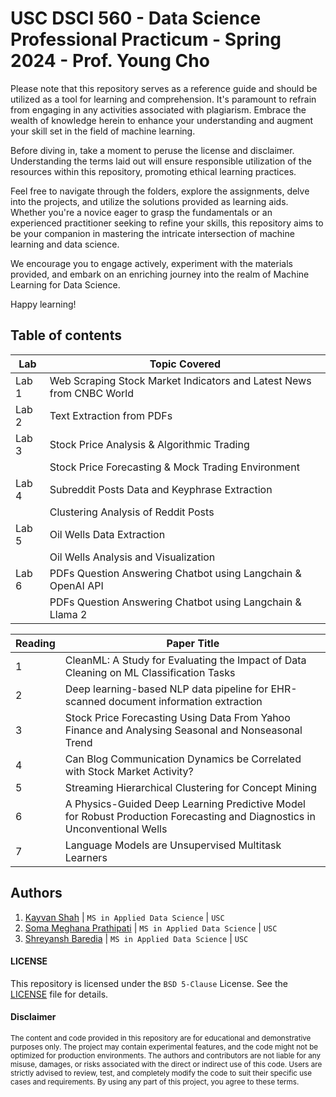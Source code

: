 # USC DSCI 560 - Data Science Professional Practicum - Spring 2024 - Prof. Young Cho
Please note that this repository serves as a reference guide and should be utilized as a tool for learning and comprehension. It's paramount to refrain from engaging in any activities associated with plagiarism. Embrace the wealth of knowledge herein to enhance your understanding and augment your skill set in the field of machine learning.

Before diving in, take a moment to peruse the license and disclaimer. Understanding the terms laid out will ensure responsible utilization of the resources within this repository, promoting ethical learning practices.

Feel free to navigate through the folders, explore the assignments, delve into the projects, and utilize the solutions provided as learning aids. Whether you're a novice eager to grasp the fundamentals or an experienced practitioner seeking to refine your skills, this repository aims to be your companion in mastering the intricate intersection of machine learning and data science.

We encourage you to engage actively, experiment with the materials provided, and embark on an enriching journey into the realm of Machine Learning for Data Science.

Happy learning!

## Table of contents
|  Lab  |  Topic Covered |
|-------|--------------------------|
| Lab 1 | Web Scraping Stock Market Indicators and Latest News from CNBC World |
| Lab 2 | Text Extraction from PDFs |
| Lab 3 | Stock Price Analysis & Algorithmic Trading |
|  | Stock Price Forecasting & Mock Trading Environment |
| Lab 4 | Subreddit Posts Data and Keyphrase Extraction |
| | Clustering Analysis of Reddit Posts |
| Lab 5 | Oil Wells Data Extraction |
| | Oil Wells Analysis and Visualization |
| Lab 6 | PDFs Question Answering Chatbot using Langchain & OpenAI API |
|  | PDFs Question Answering Chatbot using Langchain & Llama 2 |

| Reading  | Paper Title |
| --------- | ----------- |
| 1 | CleanML: A Study for Evaluating the Impact of Data Cleaning on ML Classification Tasks |
| 2 | Deep learning-based NLP data pipeline for EHR-scanned document information extraction |
| 3 | Stock Price Forecasting Using Data From Yahoo Finance and Analysing Seasonal and Nonseasonal Trend |
| 4 | Can Blog Communication Dynamics be Correlated with Stock Market Activity? |
| 5 | Streaming Hierarchical Clustering for Concept Mining |
| 6 | A Physics-Guided Deep Learning Predictive Model for Robust Production Forecasting and Diagnostics in Unconventional Wells |
| 7 | Language Models are Unsupervised Multitask Learners |

## Authors
1. [Kayvan Shah](https://github.com/KayvanShah1) | `MS in Applied Data Science` | `USC`
1. [Soma Meghana Prathipati](https://github.com/KayvanShah1) | `MS in Applied Data Science` | `USC`
1. [Shreyansh Baredia](https://github.com/KayvanShah1) | `MS in Applied Data Science` | `USC`

#### LICENSE
This repository is licensed under the `BSD 5-Clause` License. See the [LICENSE](LICENSE) file for details.

#### Disclaimer

<sub>
The content and code provided in this repository are for educational and demonstrative purposes only. The project may contain experimental features, and the code might not be optimized for production environments. The authors and contributors are not liable for any misuse, damages, or risks associated with the direct or indirect use of this code. Users are strictly advised to review, test, and completely modify the code to suit their specific use cases and requirements. By using any part of this project, you agree to these terms.
</sub>